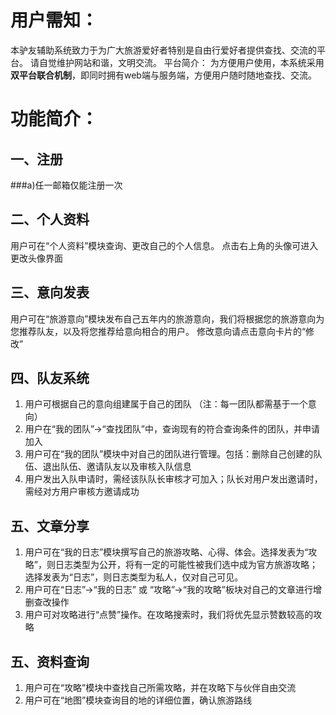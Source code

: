 # 用户需知： #
本驴友辅助系统致力于为广大旅游爱好者特别是自由行爱好者提供查找、交流的平台。
请自觉维护网站和谐，文明交流。
平台简介：
为方便用户使用，本系统采用**双平台联合机制**，即同时拥有web端与服务端，方便用户随时随地查找、交流。
# 功能简介： #
## 一、注册 ##
###a)任一邮箱仅能注册一次
## 二、个人资料 ##
用户可在“个人资料”模块查询、更改自己的个人信息。
点击右上角的头像可进入更改头像界面
## 三、意向发表 ##
用户可在“旅游意向”模块发布自己五年内的旅游意向，我们将根据您的旅游意向为您推荐队友，以及将您推荐给意向相合的用户。
修改意向请点击意向卡片的“修改”
## 四、队友系统 ##
1. 用户可根据自己的意向组建属于自己的团队
（注：每一团队都需基于一个意向）
2. 用户在“我的团队”->“查找团队”中，查询现有的符合查询条件的团队，并申请加入
3. 用户可在“我的团队”模块中对自己的团队进行管理。包括：删除自己创建的队伍、退出队伍、邀请队友以及审核入队信息
4. 用户发出入队申请时，需经该队队长审核才可加入；队长对用户发出邀请时，需经对方用户审核方邀请成功
## 五、文章分享 ##
1. 用户可在“我的日志”模块撰写自己的旅游攻略、心得、体会。选择发表为“攻略”，则日志类型为公开，将有一定的可能性被我们选中成为官方旅游攻略；选择发表为“日志”，则日志类型为私人，仅对自己可见。
2. 用户可在“日志”->“我的日志” 或 “攻略”->“我的攻略”板块对自己的文章进行增删查改操作
3. 用户可对攻略进行“点赞”操作。在攻略搜索时，我们将优先显示赞数较高的攻略
## 五、资料查询 ##
1. 用户可在“攻略”模块中查找自己所需攻略，并在攻略下与伙伴自由交流
2. 用户可在“地图”模块查询目的地的详细位置，确认旅游路线